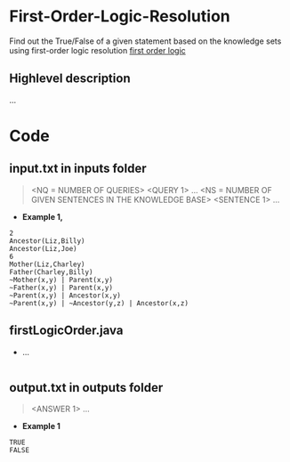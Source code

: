 # First-Order-Logic-Resolution
Find out the True/False of a given statement based on the knowledge sets using first-order logic resolution
[first order logic](https://en.wikipedia.org/wiki/First-order_logic)

## Highlevel description
...

# Code
## input.txt in inputs folder
> <NQ = NUMBER OF QUERIES>
> <QUERY 1>
> ...
>  <QUERY NQ>
> <NS = NUMBER OF GIVEN SENTENCES IN THE KNOWLEDGE BASE>
> <SENTENCE 1>
> ...
> <SENTENCE NS>

- __Example 1,__
```
2
Ancestor(Liz,Billy)
Ancestor(Liz,Joe)
6
Mother(Liz,Charley)
Father(Charley,Billy)
~Mother(x,y) | Parent(x,y)
~Father(x,y) | Parent(x,y)
~Parent(x,y) | Ancestor(x,y)
~Parent(x,y) | ~Ancestor(y,z) | Ancestor(x,z)
```

## firstLogicOrder.java
- ...
```...
```

## output.txt in outputs folder
> <ANSWER 1>
> ...
> <ANSWER NQ>

- __Example 1__ <br />
```
TRUE
FALSE
```
